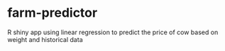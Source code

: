 # farm-predictor
R shiny app using linear regression to predict the price of cow based on weight and historical data
